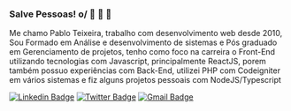 ### Salve Pessoas! o/ :rocket: :rocket: :rocket: 


Me chamo Pablo Teixeira, trabalho com desenvolvimento web desde 2010, Sou Formado em Análise e desenvolvimento de sistemas e Pós graduado em Gerenciamento de projetos, tenho como foco na carreira o Front-End utilizando tecnologias com Javascript, principalmente ReactJS, porem também possuo experiências com Back-End, utilizei PHP com Codeigniter em vários sistemas e fiz alguns projetos pessoais com NodeJS/Typescript

[![Linkedin Badge](https://img.shields.io/badge/-Pablo%20Teixeira-6633cc?style=flat-square&logo=Linkedin&logoColor=white&link=https://www.linkedin.com/in/pablo-teixeira-30713777//)](https://www.linkedin.com/in/pablo-teixeira-30713777//) 
[![Twitter Badge](https://img.shields.io/badge/-@opabloteixeira-6633cc?style=flat-square&labelColor=6633cc&logo=twitter&logoColor=white&link=https://twitter.com/opabloteixeira)](https://twitter.com/opabloteixeira) 
[![Gmail Badge](https://img.shields.io/badge/-pablopst@gmail.com-6633cc?style=flat-square&logo=Gmail&logoColor=white&link=mailto:pablopst@gmail.com)](mailto:pablopst@gmail.com)
